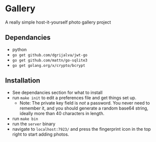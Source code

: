 Gallery
=======

A really simple host-it-yourself photo gallery project

## Dependancies
 - python
 - `go get github.com/dgrijalva/jwt-go`
 - `go get github.com/mattn/go-sqlite3`
 - `go get golang.org/x/crypto/bcrypt`

## Installation
 - See dependancies section for what to install
 - run `make init` to edit a preferences file and get things set up.
   - Note: The private key field is _not_ a password. You never need to remember it, and you should generate a random base64 string, ideally more than 40 characters in length.
 - run `make bin`
 - run the `server` binary
 - navigate to `localhost:7923/` and press the fingerprint icon in the top right to start adding photos.